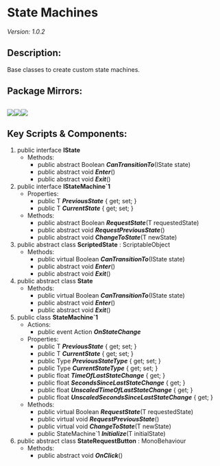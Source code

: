 # State Machines
*Version: 1.0.2*
## Description: 
Base classes to create custom state machines.
## Package Mirrors: 
[<img src='https://img.itch.zone/aW1nLzEzNzQ2ODg3LnBuZw==/original/npRUfq.png'>](https://github.com/Iron-Mountain-Software/state-machines.git)[<img src='https://img.itch.zone/aW1nLzEzNzQ2ODkyLnBuZw==/original/Fq0ORM.png'>](https://www.npmjs.com/package/com.iron-mountain.state-machines)[<img src='https://img.itch.zone/aW1nLzEzNzQ2ODk4LnBuZw==/original/Rv4m96.png'>](https://iron-mountain.itch.io/state-machines)
---
## Key Scripts & Components: 
1. public interface **IState**
   * Methods: 
      * public abstract Boolean ***CanTransitionTo***(IState state)
      * public abstract void ***Enter***()
      * public abstract void ***Exit***()
1. public interface **IStateMachine`1**
   * Properties: 
      * public T ***PreviousState***  { get; set; }
      * public T ***CurrentState***  { get; set; }
   * Methods: 
      * public abstract Boolean ***RequestState***(T requestedState)
      * public abstract void ***RequestPreviousState***()
      * public abstract void ***ChangeToState***(T newState)
1. public abstract class **ScriptedState** : ScriptableObject
   * Methods: 
      * public virtual Boolean ***CanTransitionTo***(IState state)
      * public abstract void ***Enter***()
      * public abstract void ***Exit***()
1. public abstract class **State**
   * Methods: 
      * public virtual Boolean ***CanTransitionTo***(IState state)
      * public abstract void ***Enter***()
      * public abstract void ***Exit***()
1. public class **StateMachine`1**
   * Actions: 
      * public event Action ***OnStateChange*** 
   * Properties: 
      * public T ***PreviousState***  { get; set; }
      * public T ***CurrentState***  { get; set; }
      * public Type ***PreviousStateType***  { get; set; }
      * public Type ***CurrentStateType***  { get; set; }
      * public float ***TimeOfLastStateChange***  { get; }
      * public float ***SecondsSinceLastStateChange***  { get; }
      * public float ***UnscaledTimeOfLastStateChange***  { get; }
      * public float ***UnscaledSecondsSinceLastStateChange***  { get; }
   * Methods: 
      * public virtual Boolean ***RequestState***(T requestedState)
      * public virtual void ***RequestPreviousState***()
      * public virtual void ***ChangeToState***(T newState)
      * public StateMachine`1 ***Initialize***(T initialState)
1. public abstract class **StateRequestButton** : MonoBehaviour
   * Methods: 
      * public abstract void ***OnClick***()
